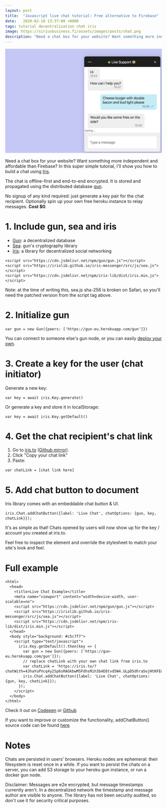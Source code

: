 ```yaml
---
layout: post
title:  "Javascript live chat tutorial: Free alternative to Firebase"
date:   2020-02-10 13:37:00 +0000
tags: tutorial decentralization chat iris
image: https://siriusbusiness.fi/assets/images/posts/chat.png
description: "Need a chat box for your website? Want something more independent and affordable than Firebase? In this super simple tutorial, I'll show you how to build a chat using Iris."
---
```

![Chat example](../assets/images/posts/chat.png)

Need a chat box for your website? Want something more independent and affordable than Firebase? In this super simple tutorial, I'll show you how to build a chat using [Iris](https://github.com/irislib/iris-lib).

The chat is offline-first and end-to-end encrypted. It is stored and propagated using the distributed database [gun](https://github.com/amark/gun).

No signup of any kind required: just generate a key pair for the chat recipient. Optionally spin up your own free heroku instance to relay messages. **Cost $0**.

# 1. Include gun, sea and iris

* [Gun](https://github.com/amark/gun): a decentralized database
* [Sea](https://gun.eco/docs/SEA): gun's cryptography library
* [Iris](https://github.com/irislib/iris-lib): a library for decentralized social networking

```
<script src="https://cdn.jsdelivr.net/npm/gun/gun.js"></script>
<script src="https://irislib.github.io/iris-messenger/src/js/sea.js"></script>
<script src="https://cdn.jsdelivr.net/npm/iris-lib/dist/iris.min.js"></script>
```

Note: at the time of writing this, sea.js sha-256 is broken on Safari, so you'll need the patched version from the script tag above.

# 2. Initialize gun

```
var gun = new Gun({peers: ['https://gun-eu.herokuapp.com/gun']})
```

You can connect to someone else's gun node, or you can easily [deploy your own](https://github.com/amark/gun#deploy).

# 3. Create a key for the user (chat initiator)

Generate a new key:

```
var key = await iris.Key.generate()
```

Or generate a key and store it in localStorage:

```
var key = await iris.Key.getDefault()
```

# 4. Get the chat recipient's chat link

1. Go to [iris.to](https://iris.to) ([Github mirror](https://irislib.github.io/iris-messenger/src/)).
2. Click "Copy your chat link"
3. Paste:

```
var chatLink = [chat link here]
```

# 5. Add chat button to document

Iris library comes with an embeddable chat button & UI.

```
iris.Chat.addChatButton({label: 'Live Chat', chatOptions: {gun, key, chatLink}});
```

It's as simple as that! Chats opened by users will now show up for the key / account you created at iris.to.

Feel free to inspect the element and override the stylesheet to match your site's look and feel.

# Full example

```
<html>
  <head>
    <title>Live Chat Example</title>
    <meta name="viewport" content="width=device-width, user-scalable=no">
    <script src="https://cdn.jsdelivr.net/npm/gun/gun.js"></script>
    <script src="https://irislib.github.io/iris-messenger/src/js/sea.js"></script>
    <script src="https://cdn.jsdelivr.net/npm/iris-lib/dist/iris.min.js"></script>
  </head>
  <body style="background: #c5c7f7">
    <script type="text/javascript">
      iris.Key.getDefault().then(key => {
        var gun = new Gun({peers: ['https://gun-eu.herokuapp.com/gun']});
        // replace chatLink with your own chat link from iris.to
        var chatLink = 'https://iris.to/?chatWith=4JhaYuPVcq4y2Sp6sRAGkbwM5FdhsMih3b4E6tvd5W4.ULpD5dhra5ojHtKFEdcTZ80UZEmZnRl4dfM2JCEzj2M&s=ZaUbkxPsQeSSdSP1ety7y19eTjPq1gHu15s1v8cbGX4&k=26vMMto5xufO';
        iris.Chat.addChatButton({label: 'Live Chat', chatOptions: {gun, key, chatLink}});
      });
    </script>
  </body>
</html>
```

Check it out on [Codepen](https://codepen.io/mmalmi/pen/bGddeqE) or [Github](https://irislib.github.io/iris-lib/example/chatbox/)

If you want to improve or customize the functionality, addChatButton() source code can be found [here](https://github.com/irislib/iris-lib/blob/master/src/chat.js).

# Notes

Chats are persisted in users' browsers. Heroku nodes are ephemeral: their filesystem is reset once in a while. If you want to persist the chats on a server, you can add S3 storage to your heroku gun instance, or run a docker gun node.

Disclaimer: Messages are e2e encrypted, but message timestamps currently aren't. In a decentralized network the timestamp and message author are visible to anyone. The library has not been security audited, so don't use it for security critical purposes.
